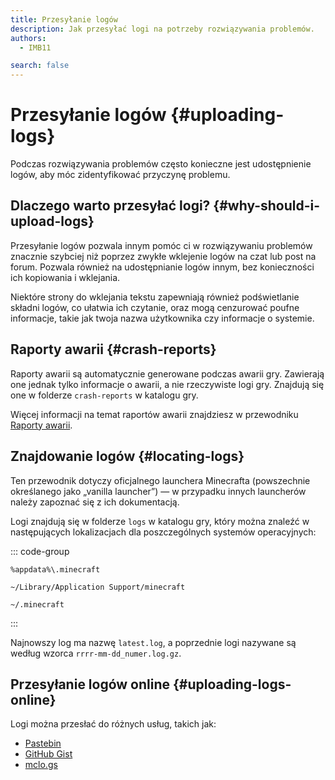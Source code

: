 ```yaml
---
title: Przesyłanie logów
description: Jak przesyłać logi na potrzeby rozwiązywania problemów.
authors:
  - IMB11

search: false
---
```


# Przesyłanie logów {#uploading-logs}

Podczas rozwiązywania problemów często konieczne jest udostępnienie logów, aby móc zidentyfikować przyczynę problemu.

## Dlaczego warto przesyłać logi? {#why-should-i-upload-logs}

Przesyłanie logów pozwala innym pomóc ci w rozwiązywaniu problemów znacznie szybciej niż poprzez zwykłe wklejenie logów na czat lub post na forum. Pozwala również na udostępnianie logów innym, bez konieczności ich kopiowania i wklejania.

Niektóre strony do wklejania tekstu zapewniają również podświetlanie składni logów, co ułatwia ich czytanie, oraz mogą cenzurować poufne informacje, takie jak twoja nazwa użytkownika czy informacje o systemie.

## Raporty awarii {#crash-reports}

Raporty awarii są automatycznie generowane podczas awarii gry. Zawierają one jednak tylko informacje o awarii, a nie rzeczywiste logi gry. Znajdują się one w folderze `crash-reports` w katalogu gry.

Więcej informacji na temat raportów awarii znajdziesz w przewodniku [Raporty awarii](./crash-reports).

## Znajdowanie logów {#locating-logs}

Ten przewodnik dotyczy oficjalnego launchera Minecrafta (powszechnie określanego jako „vanilla launcher”) — w przypadku innych launcherów należy zapoznać się z ich dokumentacją.

Logi znajdują się w folderze `logs` w katalogu gry, który można znaleźć w następujących lokalizacjach dla poszczególnych systemów operacyjnych:

::: code-group

```:no-line-numbers [Windows]
%appdata%\.minecraft
```

```:no-line-numbers [macOS]
~/Library/Application Support/minecraft
```

```:no-line-numbers [Linux]
~/.minecraft
```

:::

Najnowszy log ma nazwę `latest.log`, a poprzednie logi nazywane są według wzorca `rrrr-mm-dd_numer.log.gz`.

## Przesyłanie logów online {#uploading-logs-online}

Logi można przesłać do różnych usług, takich jak:

- [Pastebin](https://pastebin.com/)
- [GitHub Gist](https://gist.github.com/)
- [mclo.gs](https://mclo.gs/)
